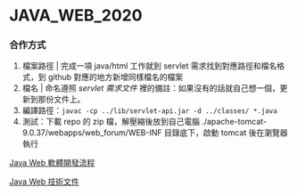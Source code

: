 # JAVA_WEB_2020

### 合作方式
1. 檔案路徑 | 完成一項 java/html 工作就到 servlet 需求找到對應路徑和檔名格式，到 github 對應的地方新增同樣檔名的檔案
2. 檔名 | 命名遵照 *servlet 需求文件* 裡的備註：如果沒有的話就自己想一個，更新到那份文件上。
3. 編譯路徑：`javac -cp ../lib/servlet-api.jar -d ../classes/ *.java`
4. 測試：下載 repo 的 zip 檔，解壓縮後放到自己電腦 ./apache-tomcat-9.0.37/webapps/web_forum/WEB-INF 目錄底下，啟動 tomcat 後在瀏覽器執行

[Java Web 軟體開發流程](https://hackmd.io/@V294WkoXT4-QCwTOPJPQ7Q/HJMYNrnSv)

[Java Web 技術文件](https://hackmd.io/@V294WkoXT4-QCwTOPJPQ7Q/ByIS1s4bL)
